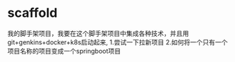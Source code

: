 # scaffold
我的脚手架项目，我要在这个脚手架项目中集成各种技术，并且用git+genkins+docker+k8s启动起来,
1.尝试一下拉新项目
2.如何将一个只有一个项目名称的项目变成一个springboot项目
